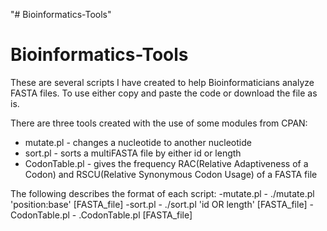 "# Bioinformatics-Tools" 
# Bioinformatics-Tools

These are several scripts I have created to help Bioinformaticians analyze FASTA files. To use either copy and paste the code or download the file as is. 

There are three tools created with the use of some modules from CPAN:
  - mutate.pl       - changes a nucleotide to another nucleotide
  - sort.pl         - sorts a multiFASTA file by either id or length
  - CodonTable.pl   - gives the frequency RAC(Relative Adaptiveness of a Codon) 
  and RSCU(Relative Synonymous Codon Usage) of a FASTA file

The following describes the format of each script:
    -mutate.pl          - ./mutate.pl 'position:base' [FASTA_file]
    -sort.pl            - ./sort.pl  'id OR length' [FASTA_file]
    -CodonTable.pl      - .CodonTable.pl [FASTA_file]
